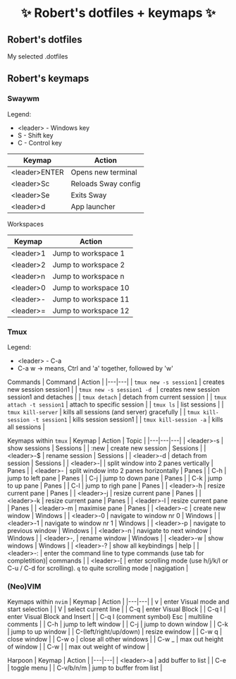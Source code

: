 <h1 align="center"> ✨ Robert's dotfiles + keymaps ✨ </h1>

## Robert's dotfiles
My selected .dotfiles

## Robert's keymaps

### Swaywm

Legend:
- \<leader\> - Windows key
- S - Shift key 
- C - Control key 

| Keymap | Action |
|---|---|
| \<leader\>ENTER | Opens new terminal  |
| \<leader\>Sc | Reloads Sway config  |
| \<leader\>Se | Exits Sway |
| \<leader\>d | App launcher|

Workspaces

| Keymap | Action |
|---|---|
| \<leader\>1 | Jump to workspace 1 |
| \<leader\>2 | Jump to workspace 2 |
| \<leader\>n | Jump to workspace n |
| \<leader\>0 | Jump to workspace 10 |
| \<leader\>- | Jump to workspace 11 |
| \<leader\>= | Jump to workspace 12 |

### Tmux

Legend:
- \<leader\> - C-a 
- C-a w -> means, Ctrl and 'a' together, followed by 'w'

Commands
| Command | Action |
|---|---|
| `tmux new -s session1` | creates new session session1 |
| `tmux new -s session1 -d ` | creates new session session1 and detaches |
| `tmux detach` | detach from current session |
| `tmux attach -t session1` | attach to specific session |
| `tmux ls` | list sessions |
| `tmux kill-server` | kills all sessions (and server) gracefully |
| `tmux kill-session -t session1` | kills session session1 |
| `tmux kill-session -a` | kills all sessions |

Keymaps within `tmux`
| Keymap | Action | Topic |
|---|---|---|
| \<leader\>\-s  | show sessions | Sessions |
| :new  | create new session | Sessions |
| \<leader\>\-$  | rename session | Sessions |
| \<leader\>\-d  | detach from session | Sessions |
| \<leader\>\-\| | split window into 2 panes vertically | Panes |
| \<leader\>-  | split window into 2 panes horizontally | Panes |
| C\-h | jump to left pane | Panes |
| C\-j | jump to down pane | Panes |
| C\-k | jump to up pane | Panes |
| C\-l | jump to righ pane | Panes |
| \<leader\>\-h  | resize current pane | Panes |
| \<leader\>\-j  | resize current pane | Panes |
| \<leader\>\-k  | resize current pane | Panes |
| \<leader\>\-l  | resize current pane  | Panes |
| \<leader\>\-m  | maximise pane | Panes |
| \<leader\>\-c  | create new window | Windows |
| \<leader\>\-0  | navigate to window nr 0 | Windows |
| \<leader\>\-1  | navigate to window nr 1 | Windows |
| \<leader\>\-p  | navigate to previous window | Windows |
| \<leader\>\-n  | navigate to next window | Windows |
| \<leader\>\-,  | rename window | Windows |
| \<leader\>\-w  | show windows | Windows |
| \<leader\>\-?  | show all keybindings | help |
| \<leader\>\-:  | enter the command line to type commands (use tab for completition)| commands |
| \<leader\>\-[  | enter scrolling mode (use h/j/k/l or C-u / C-d for scrolling). `q` to quite scrolling mode | nagigation |

### (Neo)VIM

Keymaps within `nvim`
| Keymap | Action |
|---|---|
| v | enter Visual mode and start selection |
| V | select current line |
| C-q | enter Visual Block |
| C-q I | enter Visual Block and Insert |
| C-q I (comment symbol) Esc | multiline comments |
| C\-h | jump to left window |
| C\-j | jump to down window |
| C\-k | jump to up window |
| C\-(left/right/up/down) | resize ewindow |
| C\-w q | close window |
| C\-w o | close all other windows |
| C\-w _ | max out height of window |
| C\-w \| | max out weight of window |

Harpoon
| Keymap | Action |
|---|---|
| \<leader\>-a | add buffer to list |
| C-e | toggle menu |
| C-v/b/n/m | jump to buffer from list |
